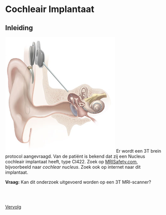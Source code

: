 # Cochleair Implantaat

## Inleiding

![](cochlear_implant.jpg) Er wordt een 3T brein protocol aangevraagd. 
Van de patiënt is bekend dat zij een Nucleus cochleair implantaat heeft, type CI422.
Zoek op [MRISafety.com](http://www.mrisafety.com), bijvoorbeeld naar
*cochlear nucleus*. 
Zoek ook op internet naar dit implantaat. 


**Vraag:** Kan dit onderzoek uitgevoerd worden op een 3T MRI-scanner?

<br>
<br>

[Vervolg](case_part2.md)


